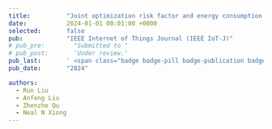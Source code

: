```yaml
---
title:          "Joint optimization risk factor and energy consumption in IoT networks with TinyML-enabled internet of UAVs"
date:           2024-01-01 00:01:00 +0800
selected:       false
pub:            "IEEE Internet of Things Journal (IEEE IoT-J)"
# pub_pre:        "Submitted to "
# pub_post:       'Under review.'
pub_last:       ' <span class="badge badge-pill badge-publication badge-success">Spotlight</span>'
pub_date:       "2024"

authors:
  - Run Liu
  - Anfeng Liu
  - Zhenzhe Qu
  - Neal N Xiong
---
```

